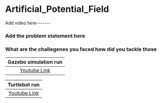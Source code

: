 # Artificial_Potential_Field

Add video here-------

### Add the problem statement here
### What are the challegenes you faced how did you tackle those

|Gazebo simulation run|
|:------------:|
|[Youtube Link]()|

|Turtlebot run|
|:------------:|
|[Youtube Link]()|

